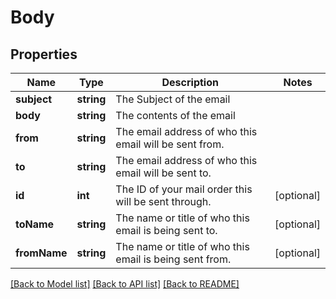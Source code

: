 # Body

## Properties
Name | Type | Description | Notes
------------ | ------------- | ------------- | -------------
**subject** | **string** | The Subject of the email | 
**body** | **string** | The contents of the email | 
**from** | **string** | The email address of who this email will be sent from. | 
**to** | **string** | The email address of who this email will be sent to. | 
**id** | **int** | The ID of your mail order this will be sent through. | [optional] 
**toName** | **string** | The name or title of who this email is being sent to. | [optional] 
**fromName** | **string** | The name or title of who this email is being sent from. | [optional] 

[[Back to Model list]](../../README.md#documentation-for-models) [[Back to API list]](../../README.md#documentation-for-api-endpoints) [[Back to README]](../../README.md)

